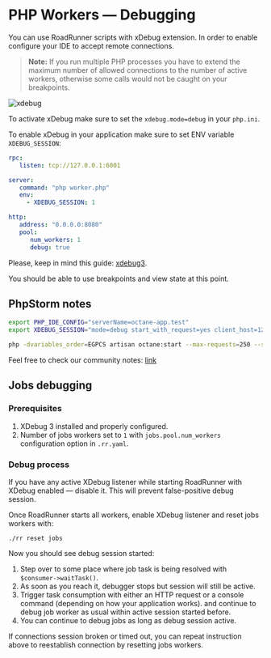 # PHP Workers — Debugging

You can use RoadRunner scripts with xDebug extension. In order to enable configure your IDE to accept remote connections. 

> **Note:** 
> If you run multiple PHP processes you have to extend the maximum number of allowed connections to the number of 
> active workers, otherwise some calls would not be caught on your breakpoints.

![xdebug](https://user-images.githubusercontent.com/796136/46493729-c767b400-c819-11e8-9110-505a256994b0.png)

To activate xDebug make sure to set the `xdebug.mode=debug` in your `php.ini`. 

To enable xDebug in your application make sure to set ENV variable `XDEBUG_SESSION`:

```yaml .rr.yaml
rpc:
   listen: tcp://127.0.0.1:6001

server:
   command: "php worker.php"
   env:
     - XDEBUG_SESSION: 1

http:
   address: "0.0.0.0:8080"
   pool:
      num_workers: 1
      debug: true
```

Please, keep in mind this guide: [xdebug3](https://xdebug.org/docs/upgrade_guide).  

You should be able to use breakpoints and view state at this point.

## PhpStorm notes

```bash
export PHP_IDE_CONFIG="serverName=octane-app.test"
export XDEBUG_SESSION="mode=debug start_with_request=yes client_host=127.0.0.1 client_port=9003 idekey=PHPSTORM"

php -dvariables_order=EGPCS artisan octane:start --max-requests=250 --server=roadrunner --port=8000 --rpc-port=6001 --watch --workers=1
```

Feel free to check our community notes: [link](https://forum.spiral.dev/t/xdebug-integration/86/1)

## Jobs debugging

### Prerequisites

1. XDebug 3 installed and properly configured.
2. Number of jobs workers set to `1` with `jobs.pool.num_workers` configuration option in `.rr.yaml`.

### Debug process

If you have any active XDebug listener while starting RoadRunner with XDebug enabled — disable it. This will prevent
false-positive debug session.

Once RoadRunner starts all workers, enable XDebug listener and reset jobs workers with:

```terminal
./rr reset jobs
```

Now you should see debug session started:

1. Step over to some place where job task is being resolved with `$consumer->waitTask()`.
2. As soon as you reach it, debugger stops but session will still be active.
3. Trigger task consumption with either an HTTP request or a console command (depending on how your application works).
and continue to debug job worker as usual within active session started before.
4. You can continue to debug jobs as long as debug session active.

If connections session broken or timed out, you can repeat instruction above to reestablish connection by resetting jobs workers.
